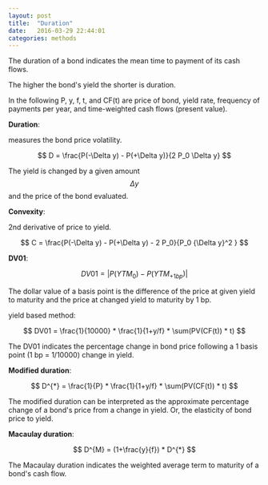 ```yaml
---
layout: post
title:  "Duration"
date:   2016-03-29 22:44:01
categories: methods
---
```


The duration of a bond indicates the mean time to payment of its cash flows.

The higher the bond's yield the shorter is duration.

In the following P, y, f, t, and CF(t) are price of bond, yield rate, frequency
of payments per year, and time-weighted cash flows (present value).

<strong>Duration</strong>:

measures the bond price volatility.

$$ D = \frac{P(-\Delta y) - P(+\Delta y)}{2 P_0 \Delta y} $$

The yield is changed by a given amount $$ \Delta y $$ and the price of the bond
evaluated.

<strong>Convexity</strong>:

2nd derivative of price to yield.

$$ C = \frac{P(-\Delta y) - P(+\Delta y) - 2 P_0}{P_0 {\Delta y}^2 } $$

<strong>DV01</strong>:

$$ DV01 = | P(YTM_{0}) - P(YTM_{+1bp}) | $$

The dollar value of a basis point is the difference of the price at given yield
to maturity and the price at changed yield to maturity by 1 bp.

yield based method:

$$ DV01 = \frac{1}{10000} * \frac{1}{1+y/f} * \sum(PV(CF(t)) * t) $$

The DV01 indicates the percentage change in bond price following a 1 basis point
(1 bp = 1/10000) change in yield.

<strong>Modified duration</strong>:

$$ D^{*} = \frac{1}{P} * \frac{1}{1+y/f} * \sum(PV(CF(t)) * t) $$

The modified duration can be interpreted as the approximate percentage change of
a bond's price from a change in yield. Or, the elasticity of bond price to
yield.

<strong> Macaulay duration</strong>:

$$ D^{M} = (1+\frac{y}{f}) * D^{*} $$

The Macaulay duration indicates the weighted average term to maturity of a
bond's cash flow.


